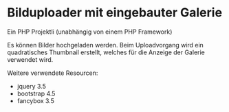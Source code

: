 # Bilduploader mit eingebauter Galerie
Ein PHP Projektli (unabhängig von einem PHP Framework)

Es können Bilder hochgeladen werden. Beim Uploadvorgang wird ein quadratisches Thumbnail erstellt, welches für die Anzeige der Galerie verwendet wird.

Weitere verwendete Resourcen:
- jquery 3.5
- bootstrap 4.5
- fancybox 3.5
